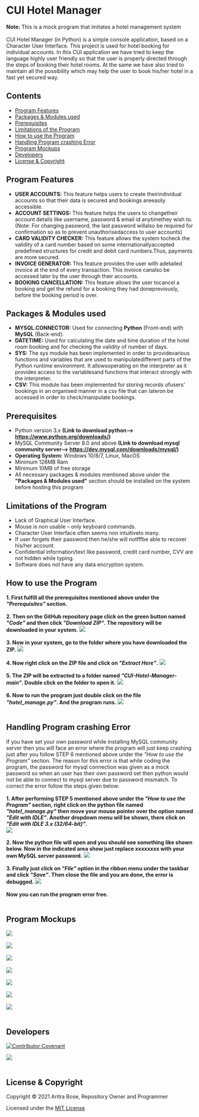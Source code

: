 # CUI Hotel Manager

**Note:** This is a mock program that imitates a hotel management system<br />
<br />
CUI Hotel Manager (in Python) is a simple console application, based on a Character User Interface. This project is used for hotel booking for individual accounts. In this CUI application we have tried to keep the language highly user friendly so that the user is properly directed through the steps of booking their hotel rooms. At the same we have also tried to maintain all the possibility which may help the user to book his/her hotel in a fast yet secured way.

## Contents

* [Program Features](#program-features)
* [Packages & Modules used](#packages--modules-used)
* [Prerequisites](#prerequisites)
* [Limitations of the Program](#limitations-of-the-program)
* [How to use the Program](#how-to-use-the-program)
* [Handling Program crashing Error](#handling-program-crashing-error)
* [Program Mockups](#program-mockups)
* [Developers](#developers)
* [License & Copyright](#license--copyright)

## Program Features

* **USER ACCOUNTS:** This feature helps users to create theirindividual accounts so that their data is secured and bookings areeasily accessible.
* **ACCOUNT SETTINGS:** This feature helps the users to changetheir account details like username, password & email id anytimethey wish to. (Note: For changing password, the last password willalso be required for confirmation so as to prevent unauthorisedaccess to user accounts)
* **CARD VALIDITY CHECKER:** This feature allows the system tocheck the validity of a card number based on some internationallyaccepted predefined structures for credit and debit card numbers.Thus, payments are more secured.
* **INVOICE GENERATOR:** This feature provides the user with adetailed invoice at the end of every transaction. This invoice canalso be accessed later by the user through their accounts.
* **BOOKING CANCELLATION:** This feature allows the user tocancel a booking and get the refund for a booking they had donepreviously, before the booking period is over.

## Packages & Modules used

* **MYSQL.CONNECTOR:** Used for connecting **Python** (Front-end) with **MySQL** (Back-end).
* **DATETIME:** Used for calculating the date and time duration of the hotel room booking and for checking the validity of number of days.
* **SYS:** The sys module has been implemented in order to providevarious functions and variables that are used to manipulatedifferent parts of the Python runtime environment. It allowsoperating on the interpreter as it provides access to the variablesand functions that interact strongly with the interpreter.
* **CSV:** This module has been implemented for storing records ofusers’ bookings in an organised manner in a csv file that can lateron be accessed in order to check/manipulate bookings.

## Prerequisites

* Python version 3.x **(Link to download python--> https://www.python.org/downloads/)**
* MySQL Community Server 8.0 and above **(Link to download mysql community server--> https://dev.mysql.com/downloads/mysql/)**
* **Operating System:** Windows 10/8/7, Linux, MacOS
* Minimum 128MB Ram 
* Minimum 10MB of free storage
* All necessary packages & modules mentioned above under the **"Packages & Modules used"** section should be installed on the system before hosting this program

## Limitations of the Program

* Lack of Graphical User Interface.
* Mouse is non usable – only keyboard commands.
* Character User Interface often seems non intuitiveto many.
* If user forgets their password then he/she will notfffbe able to recover his/her account.
* Confidential information/text like password, credit card number, CVV are not hidden while typing.
* Software does not have any data encryption system.

## How to use the Program

**1. First fulfill all the prerequisites mentioned above under the _"Prerequisites"_ section.**<br />
<br />
**2. Then on the GitHub repository page click on the green button named _"Code"_ and then click _"Download ZIP"_. The repository will be downloaded in your system.**
![](https://i.imgur.com/rbrFUdK.jpg)<br />
<br />
**3. Now in your system, go to the folder where you have downloaded the ZIP.**
![](https://i.imgur.com/iR86Ntx.jpg)<br />
<br />
**4. Now right click on the ZIP file and click on _"Extract Here"_.**
![](https://i.imgur.com/P8JCyk6.jpg)<br />
<br />
**5. The ZIP will be extracted to a folder named _"CUI-Hotel-Manager-main"_. Double click on the folder to open it.**
![](https://i.imgur.com/LfRGJaa.jpg)<br />
<br />
**6. Now to run the program just double click on the file _"hotel_manage.py"_. And the program runs.**
![](https://i.imgur.com/L9T0DI3.jpg)<br />
<br />

## Handling Program crashing Error

If you have set your own password while installing MySQL community server then you will face an error where the program will just keep crashing just after you follow STEP 6 mentioned above under the _"How to use the Program"_ section. The reason for this error is that while coding the program, the password for mysql connection was given as a mock password so when an user has their own password set then python would not be able to connect to mysql server due to password mismatch. To correct the error follow the steps given below:<br />
<br />
**1. After performing STEP 5 mentioned above under the _"How to use the Program"_ section, right click on the python file named _"hotel_manage.py"_ then move your mouse pointer over the option named _"Edit with IDLE"_. Another dropdown menu will be shown, there click on _"Edit with IDLE 3.x (32/64-bit)"_.**<br />
![](https://i.imgur.com/zo1X1gV.jpg)<br />
<br />
**2. Now the python file will open and you should see something like shown below. Now in the indicated area show just replace xxxxxxxx with your own MySQL server password.**
![](https://i.imgur.com/KoT7BdW.jpg)<br />
<br />
**3. Finally just click on _"File"_ option in the ribbon menu under the taskbar and click _"Save"_. Then close the file and you are done, the error is debugged.**
![](https://i.imgur.com/g6iobxn.jpg)<br />
<br />
**Now you can run the program error free.**<br />
<br />

## Program Mockups

![](https://i.imgur.com/3QxC30y.jpg)<br />
<br />
![](https://i.imgur.com/u26WhQo.jpg)<br />
<br />
![](https://i.imgur.com/d1YGuIc.jpg)<br />
<br />
![](https://i.imgur.com/HvGG5Z5.jpg)<br />
<br />
![](https://i.imgur.com/buB8gAH.jpg)<br />
<br />
![](https://i.imgur.com/NYeFOsp.jpg)<br />
<br />
![](https://i.imgur.com/DZlg0OQ.jpg)<br />
<br />

## Developers 
[![Contributor Covenant](https://img.shields.io/badge/Contributor%20Covenant-2.0-4baaaa.svg)](code_of_conduct.md) 

![](https://i.imgur.com/M4BV4Qv.jpg)<br />
<br />

## License & Copyright

Copyright © 2021 Aritra Bose, Repository Owner and Programmer

Licensed under the [MIT License](LICENSE)
